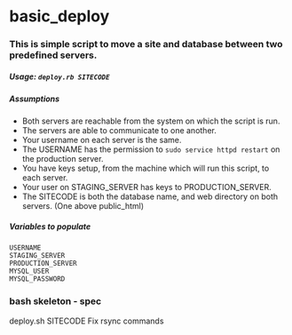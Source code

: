 # basic_deploy

### This is simple script to move a site and database between two predefined servers.

##### Usage: `deploy.rb SITECODE`

##### Assumptions
* Both servers are reachable from the system on which the script is run.
* The servers are able to communicate to one another.
* Your username on each server is the same.
* The USERNAME has the permission to `sudo service httpd restart` on the production server.
* You have keys setup, from the machine which will run this script, to each server.
* Your user on STAGING_SERVER has keys to PRODUCTION_SERVER.
* The SITECODE is both the database name, and web directory on both servers. (One above public_html)

##### Variables to populate
`USERNAME`  
`STAGING_SERVER`  
`PRODUCTION_SERVER`  
`MYSQL_USER`  
`MYSQL_PASSWORD`  

### bash skeleton - spec
deploy.sh SITECODE
Fix rsync commands
